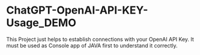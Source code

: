 # ChatGPT-OpenAI-API-KEY-Usage_DEMO

This Project just helps to establish connections with your OpenAI API Key.
It must be used as Console app of JAVA first to understand it correctly.
